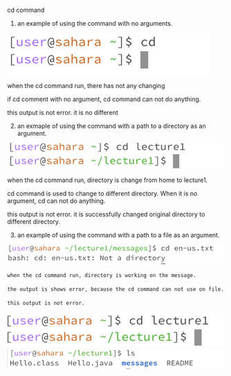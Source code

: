cd command
1. an example of using the command with no arguments.

  ![Image](4.png)

  when the cd command run, there has not any changing
  
  if cd comment with no argument, cd command can not do anything.
  
  this output is not error. it is no different
  
2. an exmaple of using the command with a path to a directory as an argument.

  ![Image](5.png)

  when the cd command run, directory is change from home to lecture1.
  
  cd command is used to change to different directory. When it is no argument, cd can not do anything.
  
  this output is not error. it is successfully changed original directory to different directory.
  

3. an example of using the command with a path to a file as an argument.

  ![Image](6.png)

    when the cd command run, directory is working on the message.
    
    the output is shows error, because the cd command can not use on file.
    
    this output is not error.

  


![Image](2.png)
![Image](3.png)
